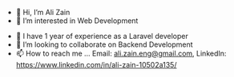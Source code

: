 - 👋 Hi, I’m Ali Zain
- 👀 I’m interested in Web Development
<!-- - 🌱 I’m currently learning React JS, PHP Laravel -->
- 🌱 I have 1 year of experience as a Laravel developer
- 💞️ I’m looking to collaborate on Backend Development
- 📫 How to reach me ... Email: ali.zain.eng@gmail.com,
                         LinkedIn: https://www.linkedin.com/in/ali-zain-10502a135/

<!---
AliZainAli/AliZainAli is a ✨ special ✨ repository because its `README.md` (this file) appears on your GitHub profile.
You can click the Preview link to take a look at your changes.
--->
